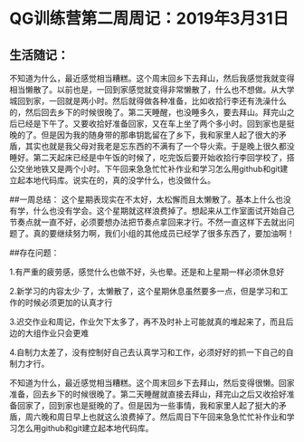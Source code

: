 # QG训练营第二周周记：2019年3月31日

## 生活随记：
不知道为什么，最近感觉相当糟糕。这个周末回乡下去拜山，然后我感觉我就变得相当懒散了。以前也是，一回到家感觉就变得非常懒散了，什么也不想做。从大学城回到家，一回就是两小时。然后就得做各种准备，比如收拾行李还有洗澡什么的，然后回去乡下的时候很晚了。第二天睡醒，也没睡多久，要去拜山。拜完山之后已经是下午了。又要收拾好准备回家，又在车上坐了两个多小时。回到家也是挺晚的了。但是因为我的随身带的那串钥匙留在了乡下，我和家里人起了很大的矛盾，其实也就是我父母对我老是忘东西的不满有了一个导火索。于是晚上很久都没睡好。第二天起床已经是中午饭的时候了，吃完饭后要开始收拾行李回学校了，搭公交坐地铁又是两个小时。下午回来急急忙忙补作业和学习怎么用github和git建立起本地代码库。说实在的，真的没学什么，也没做什么。

##一周总结：
这个星期表现实在不太好，太松懈而且太懒散了。基本上什么也没有学，什么也没有学会。这个星期就这样浪费掉了。想起来从工作室面试开始自己节奏点就一直不好，必须要想办法把节奏点拿回来才行。不然一直这样下去就出问题了。真的要继续努力啊，我们小组的其他成员已经学了很多东西了，要加油啊！

##存在问题：

1.有严重的疲劳感，感觉什么也做不好，头也晕。还是和上星期一样必须休息好

2.新学习的内容太少·了，太懒散了，这个星期休息虽然要多一点，但是学习和工作的时候必须更加的认真才行

3.迟交作业和周记，作业欠下太多了，再不及时补上可能就真的堆起来了，而且后边的大组作业只会更难

4.自制力太差了，没有控制好自己去认真学习和工作，必须好好的抓一下自己的自制力才行。

不知道为什么，最近感觉相当糟糕。这个周末回乡下去拜山，然后变得很懒。回家准备，回去乡下的时候很晚了。第二天睡醒就直接去拜山，拜完山之后又收拾好准备回家了，回到家也是挺晚的了。但是因为一些事情，我和家里人起了挺大的矛盾，周六晚和周日早上也就这么浪费掉了。然后周日下午回来急急忙忙补作业和学习怎么用github和git建立起本地代码库。

